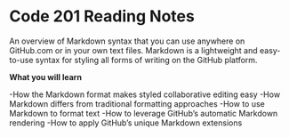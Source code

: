# Code 201 Reading Notes

An overview of Markdown syntax that you can use anywhere on GitHub.com or in your own text files. Markdown is a lightweight and easy-to-use syntax for styling all forms of writing on the GitHub platform.


**What you will learn**

-How the Markdown format makes styled collaborative editing easy
-How Markdown differs from traditional formatting approaches
-How to use Markdown to format text
-How to leverage GitHub’s automatic Markdown rendering
-How to apply GitHub’s unique Markdown extensions
